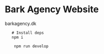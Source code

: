 # Bark Agency Website

barkagency.dk

```shell
   # Install deps
   npm i
```

```shell
    npm run develop
```
